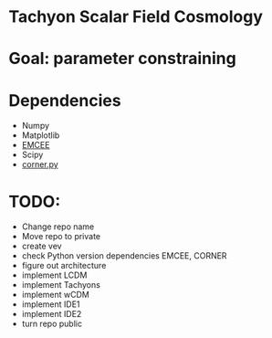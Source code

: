 # Tachyon Scalar Field Cosmology

# Goal: parameter constraining

# Dependencies

- Numpy
- Matplotlib
- [EMCEE](https://emcee.readthedocs.io/en/stable/)
- Scipy
- [corner.py](https://corner.readthedocs.io/en/latest/index.html)






# TODO:

- Change repo name
- Move repo to private
- create vev
- check Python version dependencies EMCEE, CORNER
- figure out architecture 
- implement LCDM
- implement Tachyons
- implement wCDM
- implement IDE1
- implement IDE2
- turn repo public
